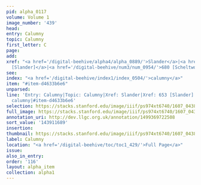```yaml
---
pid: alpha_0117
volume: Volume 1
image_number: '439'
head:
entry: Calumny
topic: Calumny
first_letter: C
page:
add:
xref: "<a href='/digital-beehive/alpha4/alpha_0889/'>Slander</a>|<a href='/digital-beehive/num3/num_0898/'>653
  [Slander]</a>|<a href='/digital-beehive/num3/num_0954/'>680 [Scheltwort]</a>"
see:
index: "<a href='/digital-beehive/index1/index_0504/'>calumny</a>"
item: "#item-d4633b6e6"
unparsed:
line: 'Entry: Calumny|Topic: Calumny|Xref: Slander|Xref: 653 [Slander]|Xref: 680 [Scheltwort]|Index:
  calumny|#item-d4633b6e6'
selection: https://stacks.stanford.edu/image/iiif/ps974xt6740/1607_0438/296,1689,3225,706/full/0/default.jpg
full_image: https://stacks.stanford.edu/image/iiif/ps974xt6740/1607_0438/full/full/0/default.jpg
annotation_uri: http://dev.llgc.org.uk/annotation/1499369722508
sort_value: '143911689'
insertion:
thumbnail: https://stacks.stanford.edu/image/iiif/ps974xt6740/1607_0438/296,1689,600,180/250,/0/default.jpg
label: Calumny
location: "<a href='/digital-beehive/toc/toc1_429/'>Full Page</a>"
issue:
also_in_entry:
order: '116'
layout: alpha_item
collection: alpha1
---
```

